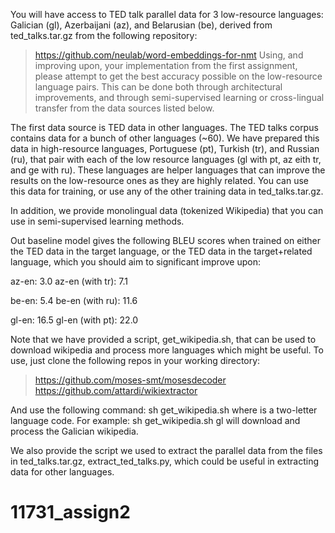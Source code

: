 You will have access to TED talk parallel data for 3 low-resource languages: Galician (gl), Azerbaijani (az), and Belarusian (be), derived from ted_talks.tar.gz from the following repository:
> https://github.com/neulab/word-embeddings-for-nmt
Using, and improving upon, your implementation from the first assignment, please attempt to get the best accuracy possible on the low-resource language pairs. This can be done both through architectural improvements, and through semi-supervised learning or cross-lingual transfer from the data sources listed below.

The first data source is TED data in other languages. The TED talks corpus contains data for a bunch of other languages (~60). We have prepared this data in high-resource languages, Portuguese (pt), Turkish (tr), and Russian (ru), that pair with each of the low resource languages (gl with pt, az eith tr, and ge with ru). These languages are helper languages that can improve the results on the low-resource ones as they are highly related. You can use this data for training, or use any of the other training data in ted_talks.tar.gz.

In addition, we provide monolingual data (tokenized Wikipedia) that you can use in semi-supervised learning methods.

Out baseline model gives the following BLEU scores when trained on either the TED data in the target language, or the TED data in the target+related language, which you should aim to significant improve upon:

az-en: 3.0
az-en (with tr): 7.1

be-en: 5.4
be-en (with ru): 11.6

gl-en: 16.5
gl-en (with pt): 22.0

Note that we have provided a script, get_wikipedia.sh, that can be used to download wikipedia and process more languages which might be useful. To use, just clone the following repos in your working directory:

> https://github.com/moses-smt/mosesdecoder
> https://github.com/attardi/wikiextractor

And use the following command: sh get_wikipedia.sh <language> where <language> is a two-letter language code. For example: sh get_wikipedia.sh gl will download and process the Galician wikipedia.

We also provide the script we used to extract the parallel data from the files in ted_talks.tar.gz, extract_ted_talks.py, which could be useful in extracting data for other languages.
# 11731_assign2
